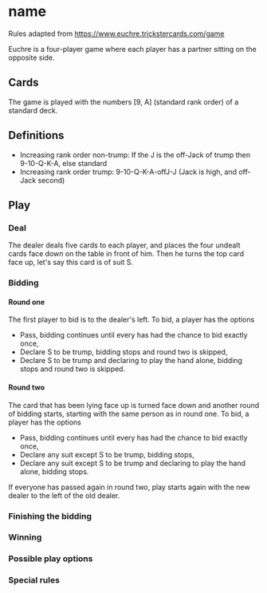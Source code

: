 # name

Rules adapted from https://www.euchre.trickstercards.com/game

Euchre is a four-player game where each player has a partner sitting on the opposite side.

## Cards

The game is played with the numbers \[9, A\] (standard rank order) of a standard deck.

## Definitions
* Increasing rank order non-trump: If the J is the off-Jack of trump then 9-10-Q-K-A, else standard
* Increasing rank order trump: 9-10-Q-K-A-offJ-J (Jack is high, and off-Jack second)

## Play

### Deal

The dealer deals five cards to each player, and places the four undealt cards face down on the table in front of him.
Then he turns the top card face up, let's say this card is of suit S.

### Bidding

#### Round one
The first player to bid is to the dealer's left.
To bid, a player has the options
* Pass, bidding continues until every has had the chance to bid exactly once,
* Declare S to be trump, bidding stops and round two is skipped,
* Declare S to be trump and declaring to play the hand alone, bidding stops and round two is skipped.

#### Round two

The card that has been lying face up is turned face down and another round of bidding starts, starting with the same person as in round one.
To bid, a player has the options
* Pass, bidding continues until every has had the chance to bid exactly once,
* Declare any suit except S to be trump, bidding stops,
* Declare any suit except S to be trump and declaring to play the hand alone, bidding stops.

If everyone has passed again in round two, play starts again with the new dealer to the left of the old dealer.

### Finishing the bidding



### Winning

### Possible play options

### Special rules
